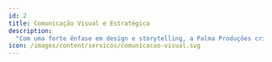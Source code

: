 ```yaml
---
id: 2
title: Comunicação Visual e Estratégica
description:
  "Com uma forte ênfase em design e storytelling, a Palma Produções cria comunicações visuais e estratégicas que conectam com os clientes. Nós utilizamos visualizações criativas e conteúdo memorável para construir alinhamento em torno de sua visão e estratégia."
icon: /images/content/servicos/comunicacao-visual.svg
---
```

